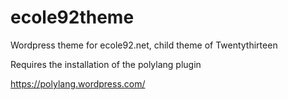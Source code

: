 # ecole92theme
Wordpress theme for ecole92.net, child theme of Twentythirteen

Requires the installation of the polylang plugin

https://polylang.wordpress.com/
